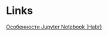 # Links

[Особенности Jupyter Notebook (Habr)](https://habr.com/ru/company/wunderfund/blog/316826 "Habr.com")
